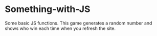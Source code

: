 # Something-with-JS
Some basic JS functions. This game generates a random number and shows who win each time when you refresh the site.
